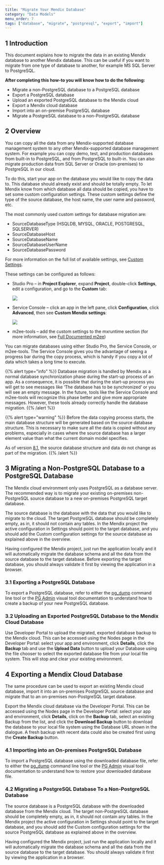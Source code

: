 ```yaml
---
title: "Migrate Your Mendix Database"
category: "Data Models"
menu_order: 7
tags: ["database", "migrate", "postgresql", "export", "import"]
---
```


## 1 Introduction

This document explains how to migrate the data in an existing Mendix database to another Mendix database. This can be useful if you want to migrate from one type of database to another, for example MS SQL Server to PostgreSQL.

**After completing this how-to you will know how to do the following:**

* Migrate a non-PostgreSQL database to a PostgreSQL database
* Export a PostgreSQL database
* Upload an exported PostgreSQL database to the Mendix cloud
* Export a Mendix cloud database
* Import into an on-premise PostgreSQL database
* Migrate a PostgreSQL database to a non-PostgreSQL database

## 2 Overview

You can copy all the data from any Mendix-supported database management system to any other Mendix-supported database management system. For example you can copy demo, test, and production databases from built-in to PostgreSQL, and from PostgreSQL to built-in. You can also migrate production data from SQL Server or Oracle (on-premises) to PostgreSQL in our cloud.

To do this, start your app on the database you would like to copy the data to. This database should already exist and should be totally empty. To let Mendix know from which database all data should be copied, you have to set some custom configuration settings. These custom settings define the type of the source database, the host name, the user name and password, etc.

The most commonly used custom settings for database migration are:

*   SourceDatabaseType (HSQLDB, MYSQL, ORACLE, POSTGRESQL, SQLSERVER)
*   SourceDatabaseHost
*   SourceDatabaseName
*   SourceDatabaseUserName
*   SourceDatabasePassword

For more information on the full list of available settings, see [Custom Settings](/refguide/custom-settings).

These settings can be configured as follows:

*  Studio Pro – in **Project Explorer**, expand **Project**, double-click **Settings**, edit a configuration, and go to the **Custom** tab:

	![](attachments/migrating/19398970.png) 

*  Service Console – click an app in the left pane, click **Configuration**, click **Advanced**, then see **Custom Mendix settings**:

	![](attachments/migrating/19398971.png) 

* m2ee-tools – add the custom settings to the mxruntime section (for more information, see [Full Documented m2ee](https://github.com/mendix/m2ee-tools/blob/develop/examples/full-documented-m2ee.yaml))

You can migrate databases using either Studio Pro, the Service Console, or m2ee-tools. The Service Console gives you the advantage of seeing a progress bar during the copy process, which is handy if you copy a lot of data which takes a long time to execute.

{{% alert type="info" %}}
Database migration is handled by Mendix as a normal database synchronization phase during the start-up process of an app. As a consequence, it is possible that during the start-up process you will get to see messages like ‘The database has to be synchronized’ or you will see an empty message. In the future, tools like the Service Console and m2ee-tools will recognize this phase better and give more appropriate messages. However, these tools already correctly handle the database migration.
{{% /alert %}}

{{% alert type="warning" %}}
Before the data copying process starts, the main database structure will be generated based on the source database structure. This is necessary to make sure all the data is copied without any problems, especially in cases where the source database has a larger element value than what the current domain model specifies.

As of version [8.1](/releasenotes/studio-pro/8.1), the source database structure and data do not change as part of the migration.
{{% /alert %}}

## 3 Migrating a Non-PostgreSQL Database to a PostgreSQL Database

The Mendix cloud environment only uses PostgreSQL as a database server. The recommended way is to migrate your existing on-premises non-PostgreSQL source database to a new on-premises PostgreSQL target database. 

The source database is the database with the data that you would like to migrate to the cloud. The target PostgreSQL database should be completely empty, as in, it should not contain any tables. In the Mendix project the active configuration in Settings should point to the target database, and you should add the Custom configuration settings for the source database as explained above in the overview.

Having configured the Mendix project, just run the application locally and it will automatically migrate the database schema and all the data from the source database to the target database. Before exporting the target database, you should always validate it first by viewing the application in a browser. 

### 3.1 Exporting a PostgreSQL Database

To export a PostgreSQL database, refer to either the [pg_dump](https://www.postgresql.org/docs/9.5/static/backup-dump.html) command line tool or the [PG Admin](https://www.pgadmin.org/docs/1.22/backup.html) visual tool documentation to understand how to create a backup of your new PostgreSQL database.

### 3.2 Uploading an Exported PostgreSQL Database to the Mendix Cloud Database

Use Developer Portal to upload the migrated, exported database backup to the Mendix cloud. This can be accessed using the Nodes page in the Developer Portal: select your app and environment, click **Details**, click the **Backup** tab and use the **Upload Data** button to upload your Database using the file chooser to select the exported database file from your local file system. This will stop and clear your existing environment.

## 4 Exporting a Mendix Cloud Database

The same procedure can be used to export an existing Mendix cloud database, import it into an on-premises PostgreSQL source database and migrate that to an on-premises non-PostgreSQL target database.

Export the Mendix cloud database via the Developer Portal. This can be accessed using the Nodes page in the Developer Portal: select your app and environment, click **Details**, click on the **Backup** tab, select an existing Backup from the list, and click the **Download Backup** button to download the database to your local file system using the Database URL shown in the dialogue. A fresh backup with recent data could also be created first using the **Create Backup** button.

### 4.1 Importing into an On-premises PostgreSQL Database

To import a PostgreSQL database using the downloaded database file, refer to either the [pg_dump](https://www.postgresql.org/docs/9.5/static/backup-dump.html) command line tool or the [PG Admin](https://www.pgadmin.org/docs/1.22/restore.html) visual tool documentation to understand how to restore your downloaded database file.

### 4.2 Migrating a PostgreSQL Database To a Non-PostgreSQL Database

The source database is a PostgreSQL database with the downloaded database from the Mendix cloud. The target non-PostgreSQL database should be completely empty, as in, it should not contain any tables. In the Mendix project the active configuration in Settings should point to the target database, and you should add the Custom configuration settings for the source PostgreSQL database as explained above in the overview.

Having configured the Mendix project, just run the application locally and it will automatically migrate the database schema and all the data from the source database to the target database. You should always validate it first by viewing the application in a browser.
